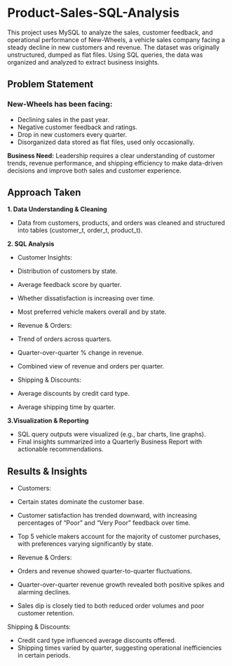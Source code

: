 # Product-Sales-SQL-Analysis
This project uses MySQL to analyze the sales, customer feedback, and operational performance of New-Wheels, a vehicle sales company facing a steady decline in new customers and revenue. The dataset was originally unstructured, dumped as flat files. Using SQL queries, the data was organized and analyzed to extract business insights.

## Problem Statement ##

### New-Wheels has been facing: ###
 - Declining sales in the past year.
 - Negative customer feedback and ratings.
 - Drop in new customers every quarter.
 - Disorganized data stored as flat files, used only occasionally.

**Business Need:**
Leadership requires a clear understanding of customer trends, revenue performance, and shipping efficiency to make data-driven decisions and improve both sales and customer experience.

## Approach Taken ##

**1. Data Understanding & Cleaning**
 - Data from customers, products, and orders was cleaned and structured into tables (customer_t, order_t, product_t).

**2. SQL Analysis**
 - Customer Insights:
  - Distribution of customers by state.
  - Average feedback score by quarter.
  - Whether dissatisfaction is increasing over time.
  - Most preferred vehicle makers overall and by state.

 - Revenue & Orders:
  - Trend of orders across quarters.
  - Quarter-over-quarter % change in revenue.
  - Combined view of revenue and orders per quarter.

 - Shipping & Discounts:
  - Average discounts by credit card type.
  - Average shipping time by quarter.

**3.Visualization & Reporting**
 - SQL query outputs were visualized (e.g., bar charts, line graphs).
 - Final insights summarized into a Quarterly Business Report with actionable recommendations.

## Results & Insights ##
 - Customers:
  - Certain states dominate the customer base.
  - Customer satisfaction has trended downward, with increasing percentages of “Poor” and “Very Poor” feedback over time.
  - Top 5 vehicle makers account for the majority of customer purchases, with preferences varying significantly by state.

 - Revenue & Orders:
  - Orders and revenue showed quarter-to-quarter fluctuations.
  - Quarter-over-quarter revenue growth revealed both positive spikes and alarming declines.
  - Sales dip is closely tied to both reduced order volumes and poor customer retention.

Shipping & Discounts:
 - Credit card type influenced average discounts offered.
 - Shipping times varied by quarter, suggesting operational inefficiencies in certain periods.
